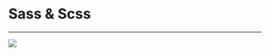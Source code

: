 # Sass & Scss
<hr>
<img src="https://s3.amazonaws.com/alx-intranet.hbtn.io/uploads/medias/2018/5/9936ba361a3962278900.jpg?X-Amz-Algorithm=AWS4-HMAC-SHA256&X-Amz-Credential=AKIARDDGGGOUSBVO6H7D%2F20240814%2Fus-east-1%2Fs3%2Faws4_request&X-Amz-Date=20240814T135622Z&X-Amz-Expires=86400&X-Amz-SignedHeaders=host&X-Amz-Signature=4a3cad88447cffd3fe4a8880e0a529a1eba7e69692db17750bc0c51dd83f0293" />